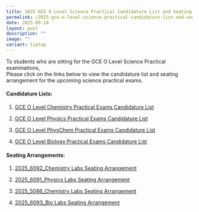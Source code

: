 ```yaml
---
title: 2025 GCE O Level Science Practical Candidature List and Seating Arrangment
permalink: /2025-gce-o-level-science-practical-candidature-list-and-seating-arrangment/
date: 2025-09-18
layout: post
description: ""
image: ""
variant: tiptap
---
```

<p>To students who are sitting for the GCE O Level Science Practical examinations,
<br>Please click on the links below to view the candidature list and seating
arrangement for the upcoming science practical exams.</p>
<h4>Candidature Lists:</h4>
<ol data-tight="true" class="tight">
<li>
<p><a href="/files/Announcements/Exam/1_Candidature_list_GCE_O_Level_Chemistry_Practical_Exams_ACTUAL.pdf" rel="noopener nofollow" target="_blank">GCE O Level Chemistry Practical Exams Candidature List</a>
</p>
</li>
<li>
<p><a href="/files/Announcements/Exam/2_Candidature_list_GCE_O_Level_Physics_Practical_Exams_ACTUAL.pdf" rel="noopener nofollow" target="_blank">GCE O Level Physics Practical Exams Candidature List</a>
</p>
</li>
<li>
<p><a href="/files/Announcements/Exam/3_Candidature_list_GCE_O_Level_Sc_PhysChem_ACTUAL.pdf" rel="noopener nofollow" target="_blank">GCE O Level PhysChem Practical Exams Candidature List</a>
</p>
</li>
<li>
<p><a href="/files/Announcements/Exam/4_Candidature_list_GCE_O_Level_Biology_Practical_ACTUAL.pdf" rel="noopener nofollow" target="_blank">GCE O Level Biology Practical Exams Candidature List</a>
</p>
</li>
</ol>
<h4>Seating Arrangements:</h4>
<ol data-tight="true" class="tight">
<li>
<p><a href="/files/Announcements/Exam/1_2025_6092_Chem_Labs_ACTUAL_seating_arrangement.pdf" rel="noopener nofollow" target="_blank">2025_6092_Chemistry Labs Seating Arrangement</a>
</p>
</li>
<li>
<p><a href="/files/Announcements/Exam/2_2025_6091_Physics_Labs_ACTUAL_seating_arrangement.pdf" rel="noopener nofollow" target="_blank">2025_6091_Physics Labs Seating Arrangement</a>
</p>
</li>
<li>
<p><a href="/files/Announcements/Exam/3_2025_5086_Chem_Labs_ACTUAL_seating_arrangement.pdf" rel="noopener nofollow" target="_blank">2025_5086_Chemistry Labs Seating Arrangement</a>
</p>
</li>
<li>
<p><a href="/files/Announcements/Exam/4_2025_6093_Bio_Labs_ACTUAL_seating_arrangement.pdf" rel="noopener nofollow" target="_blank">2025_6093_Bio Labs Seating Arrangement</a>
</p>
</li>
</ol>
<p></p>